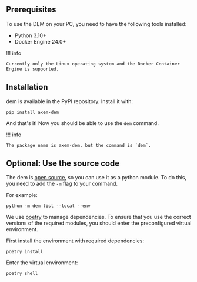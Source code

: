 ## Prerequisites

To use the DEM on your PC, you need to have the following tools installed:

- Python 3.10+
- Docker Engine 24.0+

!!! info

    Currently only the Linux operating system and the Docker Container Engine is supported.

## Installation

dem is available in the PyPI repository. Install it with:

    pip install axem-dem

And that's it! Now you should be able to use the `dem` command.

!!! info

    The package name is axem-dem, but the command is `dem`.

## Optional: Use the source code

The dem is [open source](https://github.com/axem-solutions/dem), so you can use it as a python 
module. To do this, you need to add the `-m` flag to your command.

For example:

    python -m dem list --local --env

We use [poetry](https://python-poetry.org/) to manage dependencies. To ensure that you use the 
correct versions of the required modules, you should enter the preconfigured virtual environment.

First install the environment with required dependencies:

    poetry install

Enter the virtual environment:

    poetry shell